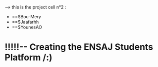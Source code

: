 <p>--> this is the project cell n°2 :</p>
 <ul>
<li>  ==$Bou-Mery</li>
<li>  ==$Jaafarhh</li>
<li>  ==$YounesAO</li>
</ul>
<h1>!!!!!-- Creating the ENSAJ Students Platform /:)</h1>
